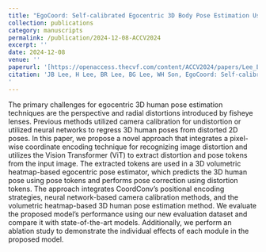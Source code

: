 ```yaml
---
title: "EgoCoord: Self-calibrated Egocentric 3D Body Pose Estimation Using Pixel-Wise Coordinate Encoding"
collection: publications
category: manuscripts
permalink: /publication/2024-12-08-ACCV2024
excerpt: ''
date: 2024-12-08
venue: ''
paperurl: '[https://openaccess.thecvf.com/content/ACCV2024/papers/Lee_EgoCoord_Self-calibrated_Egocentric_3D_Body_Pose_Estimation_using_Pixel-wise_Coordinate_ACCV_2024_paper.pdf](https://openaccess.thecvf.com/content/ACCV2024/papers/Lee_EgoCoord_Self-calibrated_Egocentric_3D_Body_Pose_Estimation_using_Pixel-wise_Coordinate_ACCV_2024_paper.pdf)'
citation: 'JB Lee, H Lee, BR Lee, BG Lee, WH Son, EgoCoord: Self-calibrated Egocentric 3D Body Pose Estimation Using Pixel-Wise Coordinate Encoding, Proceedings of the Asian Conference on Computer Vision, 1233-1249, 2024
'
---
```


The primary challenges for egocentric 3D human pose estimation techniques are the perspective and radial distortions introduced by fisheye lenses. Previous methods utilized camera calibration for undistortion or utilized neural networks to regress 3D human poses from distorted 2D poses. In this paper, we propose a novel approach that integrates a pixel-wise coordinate encoding technique for recognizing image distortion and utilizes the Vision Transformer (ViT) to extract distortion and pose tokens from the input image. The extracted tokens are used in a 3D volumetric heatmap-based egocentric pose estimator, which predicts the 3D human pose using pose tokens and performs pose correction using distortion tokens. The approach integrates CoordConv’s positional encoding strategies, neural network-based camera calibration methods, and the volumetric heatmap-based 3D human pose estimation method. We evaluate the proposed model’s performance using our new evaluation dataset and compare it with state-of-the-art models. Additionally, we perform an ablation study to demonstrate the individual effects of each module in the proposed model.
